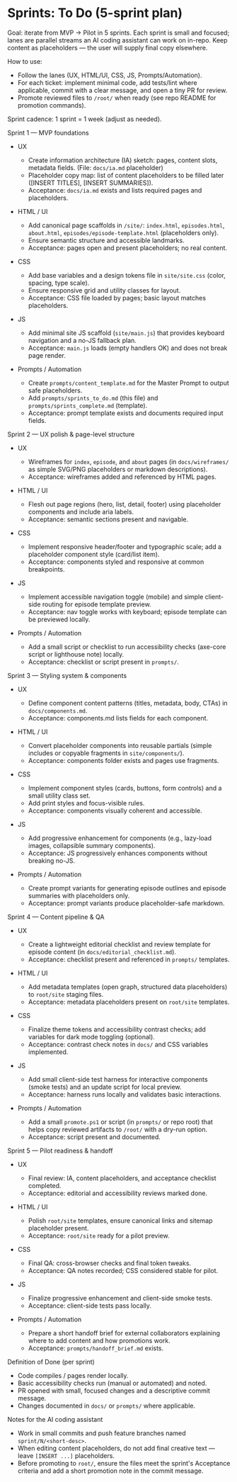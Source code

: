 # Sprints: To Do (5-sprint plan)

Goal: iterate from MVP -> Pilot in 5 sprints. Each sprint is small and focused; lanes are parallel streams an AI coding assistant can work on in-repo. Keep content as placeholders — the user will supply final copy elsewhere.

How to use:
- Follow the lanes (UX, HTML/UI, CSS, JS, Prompts/Automation).
- For each ticket: implement minimal code, add tests/lint where applicable, commit with a clear message, and open a tiny PR for review.
- Promote reviewed files to `/root/` when ready (see repo README for promotion commands).

Sprint cadence: 1 sprint = 1 week (adjust as needed).

Sprint 1 — MVP foundations

- UX
  - Create information architecture (IA) sketch: pages, content slots, metadata fields. (File: `docs/ia.md` placeholder)
  - Placeholder copy map: list of content placeholders to be filled later ([INSERT TITLES], [INSERT SUMMARIES]).
  - Acceptance: `docs/ia.md` exists and lists required pages and placeholders.

- HTML / UI
  - Add canonical page scaffolds in `/site/`: `index.html`, `episodes.html`, `about.html`, `episodes/episode-template.html` (placeholders only).
  - Ensure semantic structure and accessible landmarks.
  - Acceptance: pages open and present placeholders; no real content.

- CSS
  - Add base variables and a design tokens file in `site/site.css` (color, spacing, type scale).
  - Ensure responsive grid and utility classes for layout.
  - Acceptance: CSS file loaded by pages; basic layout matches placeholders.

- JS
  - Add minimal site JS scaffold (`site/main.js`) that provides keyboard navigation and a no-JS fallback plan.
  - Acceptance: `main.js` loads (empty handlers OK) and does not break page render.

- Prompts / Automation
  - Create `prompts/content_template.md` for the Master Prompt to output safe placeholders.
  - Add `prompts/sprints_to_do.md` (this file) and `prompts/sprints_complete.md` (template).
  - Acceptance: prompt template exists and documents required input fields.

Sprint 2 — UX polish & page-level structure

- UX
  - Wireframes for `index`, `episode`, and `about` pages (in `docs/wireframes/` as simple SVG/PNG placeholders or markdown descriptions).
  - Acceptance: wireframes added and referenced by HTML pages.

- HTML / UI
  - Flesh out page regions (hero, list, detail, footer) using placeholder components and include aria labels.
  - Acceptance: semantic sections present and navigable.

- CSS
  - Implement responsive header/footer and typographic scale; add a placeholder component style (card/list item).
  - Acceptance: components styled and responsive at common breakpoints.

- JS
  - Implement accessible navigation toggle (mobile) and simple client-side routing for episode template preview.
  - Acceptance: nav toggle works with keyboard; episode template can be previewed locally.

- Prompts / Automation
  - Add a small script or checklist to run accessibility checks (axe-core script or lighthouse note) locally.
  - Acceptance: checklist or script present in `prompts/`.

Sprint 3 — Styling system & components

- UX
  - Define component content patterns (titles, metadata, body, CTAs) in `docs/components.md`.
  - Acceptance: components.md lists fields for each component.

- HTML / UI
  - Convert placeholder components into reusable partials (simple includes or copyable fragments in `site/components/`).
  - Acceptance: components folder exists and pages use fragments.

- CSS
  - Implement component styles (cards, buttons, form controls) and a small utility class set.
  - Add print styles and focus-visible rules.
  - Acceptance: components visually coherent and accessible.

- JS
  - Add progressive enhancement for components (e.g., lazy-load images, collapsible summary components).
  - Acceptance: JS progressively enhances components without breaking no-JS.

- Prompts / Automation
  - Create prompt variants for generating episode outlines and episode summaries with placeholders only.
  - Acceptance: prompt variants produce placeholder-safe markdown.

Sprint 4 — Content pipeline & QA

- UX
  - Create a lightweight editorial checklist and review template for episode content (in `docs/editorial_checklist.md`).
  - Acceptance: checklist present and referenced in `prompts/` templates.

- HTML / UI
  - Add metadata templates (open graph, structured data placeholders) to `root/site` staging files.
  - Acceptance: metadata placeholders present on `root/site` templates.

- CSS
  - Finalize theme tokens and accessibility contrast checks; add variables for dark mode toggling (optional).
  - Acceptance: contrast check notes in `docs/` and CSS variables implemented.

- JS
  - Add small client-side test harness for interactive components (smoke tests) and an update script for local preview.
  - Acceptance: harness runs locally and validates basic interactions.

- Prompts / Automation
  - Add a small `promote.ps1` or script (in `prompts/` or repo root) that helps copy reviewed artifacts to `/root/` with a dry-run option.
  - Acceptance: script present and documented.

Sprint 5 — Pilot readiness & handoff

- UX
  - Final review: IA, content placeholders, and acceptance checklist completed.
  - Acceptance: editorial and accessibility reviews marked done.

- HTML / UI
  - Polish `root/site` templates, ensure canonical links and sitemap placeholder present.
  - Acceptance: `root/site` ready for a pilot preview.

- CSS
  - Final QA: cross-browser checks and final token tweaks.
  - Acceptance: QA notes recorded; CSS considered stable for pilot.

- JS
  - Finalize progressive enhancement and client-side smoke tests.
  - Acceptance: client-side tests pass locally.

- Prompts / Automation
  - Prepare a short handoff brief for external collaborators explaining where to add content and how promotions work.
  - Acceptance: `prompts/handoff_brief.md` exists.

Definition of Done (per sprint)
- Code compiles / pages render locally.
- Basic accessibility checks run (manual or automated) and noted.
- PR opened with small, focused changes and a descriptive commit message.
- Changes documented in `docs/` or `prompts/` where applicable.

Notes for the AI coding assistant
- Work in small commits and push feature branches named `sprint/N/<short-desc>`.
- When editing content placeholders, do not add final creative text — leave `[INSERT ...]` placeholders.
- Before promoting to `root/`, ensure the files meet the sprint's Acceptance criteria and add a short promotion note in the commit message.
